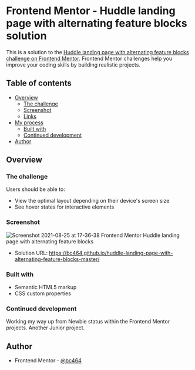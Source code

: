 # Frontend Mentor - Huddle landing page with alternating feature blocks solution

This is a solution to the [Huddle landing page with alternating feature blocks challenge on Frontend Mentor](https://www.frontendmentor.io/challenges/huddle-landing-page-with-alternating-feature-blocks-5ca5f5981e82137ec91a5100). Frontend Mentor challenges help you improve your coding skills by building realistic projects. 

## Table of contents

- [Overview](#overview)
  - [The challenge](#the-challenge)
  - [Screenshot](#screenshot)
  - [Links](#links)
- [My process](#my-process)
  - [Built with](#built-with)
   - [Continued development](#continued-development)
- [Author](#author)


## Overview

### The challenge

Users should be able to:

- View the optimal layout depending on their device's screen size
- See hover states for interactive elements

### Screenshot

![Screenshot 2021-08-25 at 17-36-38 Frontend Mentor Huddle landing page with alternating feature blocks](https://user-images.githubusercontent.com/82536545/130821306-ac4fb031-62cf-4788-98eb-7c0381f91d2c.png)


- Solution URL: https://bc464.github.io/huddle-landing-page-with-alternating-feature-blocks-master/

### Built with

- Semantic HTML5 markup
- CSS custom properties

### Continued development

Working my way up from Newbie status within the Frontend Mentor projects.
Another Junior project.

## Author

- Frontend Mentor - [@bc464](https://www.frontendmentor.io/profile/yourusername)

